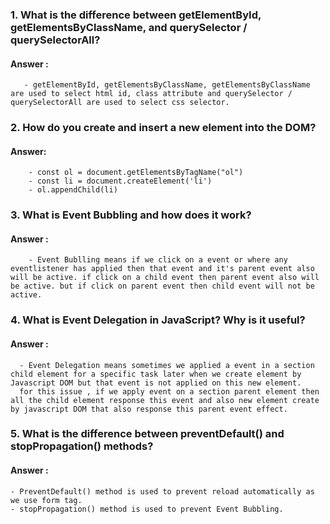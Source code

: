 ### 1. What is the difference between getElementById, getElementsByClassName, and querySelector / querySelectorAll?
 #### Answer :
       - getElementById, getElementsByClassName, getElementsByClassName are used to select html id, class attribute and querySelector / querySelectorAll are used to select css selector.

### 2. How do you create and insert a new element into the DOM?
#### Answer:
        - const ol = document.getElementsByTagName("ol")
        - const li = document.createElement('li')
        - ol.appendChild(li)

### 3. What is Event Bubbling and how does it work?
#### Answer :
        - Event Bublling means if we click on a event or where any eventlistener has applied then that event and it's parent event also will be active. if click on a child event then parent event also will be active. but if click on parent event then child event will not be active.

### 4. What is Event Delegation in JavaScript? Why is it useful?
#### Answer :
      - Event Delegation means sometimes we applied a event in a section child element for a specific task later when we create element by Javascript DOM but that event is not applied on this new element. 
      for this issue , if we apply event on a section parent element then all the child element response this event and also new element create by javascript DOM that also response this parent event effect.

### 5. What is the difference between preventDefault() and stopPropagation() methods?
#### Answer :
    - PreventDefault() method is used to prevent reload automatically as we use form tag. 
    - stopPropagation() method is used to prevent Event Bubbling.
